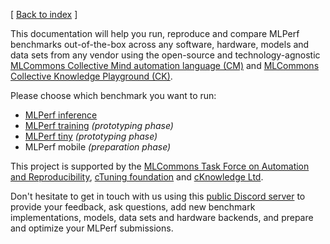 [ [Back to index](README.md) ]

This documentation will help you run, reproduce and compare MLPerf benchmarks out-of-the-box 
across any software, hardware, models and data sets from any vendor
using the open-source and technology-agnostic [MLCommons Collective Mind automation language (CM)](https://doi.org/10.5281/zenodo.8105339)
and [MLCommons Collective Knowledge Playground (CK)](https://access.cknowledge.org/playground/?action=experiments).

Please choose which benchmark you want to run:
* [MLPerf inference](inference/README.md)
* [MLPerf training](../tutorials/reproduce-mlperf-training.md) *(prototyping phase)*
* [MLPerf tiny](../tutorials/reproduce-mlperf-tiny.md) *(prototyping phase)*
* MLPerf mobile *(preparation phase)*

This project is supported by the [MLCommons Task Force on Automation and Reproducibility](../taskforce.md),
[cTuning foundation](https://cTuning.org) and [cKnowledge Ltd](https://cKnowledge.org).

Don't hesitate to get in touch with us using this [public Discord server](https://discord.gg/JjWNWXKxwT) 
to provide your feedback, ask questions, add new benchmark implementations, models, data sets and hardware backends,
and prepare and optimize your MLPerf submissions.
